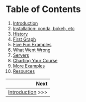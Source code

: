 # Table of Contents

1. [Introduction](intro.ipynb)
1. [Installation: conda, bokeh, etc](installation.ipynb)
1. [History](history.ipynb)
1. [First Graph](first_graph.ipynb)
1. [Five Fun Examples](five_fun.ipynb)
1. [What Went Wrong](what_went_wrong.ipynb)
1. [Servers](servers.ipynb)
1. [Charting Your Course](charting_your_course.ipynb)
1. [More Examples](more_examples.ipynb)
1. [Resources](resources.ipynb)


|Next|
|------:|
|[Introduction](./intro.ipynb) >>> |
